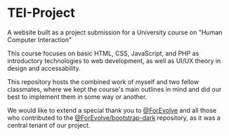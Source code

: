 # TEI-Project

A website built as a project submission for a University course on "Human Computer Interaction"

This course focuses on basic HTML, CSS, JavaScript, and PHP as introductory technologies to web development, as well as UI/UX theory in design and accessability.

This repository hosts the combined work of myself and two fellow classmates, where we kept the course's main outlines in mind and did our best to implement them in some way or another.

We would like to extend a special thank you to [@ForEvolve](https://github.com/ForEvolve) and all those who contributed to the [@ForEvolve/bootstrap-dark](https://github.com/ForEvolve/bootstrap-dark) repository, as it was a central tenant of our project.
